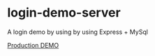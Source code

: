 # login-demo-server 

A login demo by using by using Express + MySql

[Production DEMO](https://obscure-journey-77340.herokuapp.com/)

